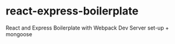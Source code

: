 # react-express-boilerplate
React and Express Boilerplate with Webpack Dev Server set-up + mongoose
